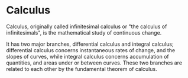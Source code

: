 # Calculus

Calculus, originally called infinitesimal calculus or "the calculus of infinitesimals", 
is the mathematical study of continuous change.

It has two major branches, differential calculus and integral calculus; 
differential calculus concerns instantaneous rates of change, and the slopes of curves, 
while integral calculus concerns accumulation of quantities, and areas under or between curves. 
These two branches are related to each other by the fundamental theorem of calculus.

